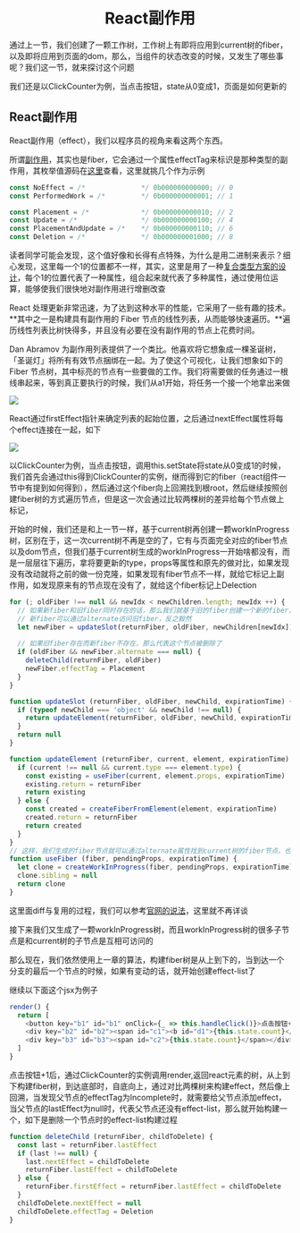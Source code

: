 <h1 align="center"> React副作用 </h1>

通过上一节，我们创建了一颗工作树，工作树上有即将应用到current树的fiber，以及即将应用到页面的dom，那么，当组件的状态改变的时候，又发生了哪些事呢？我们这一节，就来探讨这个问题

我们还是以ClickCounter为例，当点击按钮，state从0变成1，页面是如何更新的

## React副作用

React副作用（effect），我们以程序员的视角来看这两个东西。

所谓[副作用](https://zh-hans.reactjs.org/docs/hooks-overview.html#effect-hook)，其实也是fiber，它会通过一个属性effectTag来标识是那种类型的副作用，其枚举值源码在[这里](https://github.com/facebook/react/blob/504576306461a5ff339dc99691842f0f35a8bf4c/packages/shared/ReactSideEffectTags.js)查看，这里就挑几个作为示例

```js
const NoEffect = /*              */ 0b000000000000;	// 0
const PerformedWork = /*         */ 0b000000000001; // 1

const Placement = /*             */ 0b000000000010; // 2
const Update = /*                */ 0b000000000100; // 4
const PlacementAndUpdate = /*    */ 0b000000000110; // 6
const Deletion = /*              */ 0b000000001000; // 8
```

读者同学可能会发现，这个值好像和长得有点特殊，为什么是用二进制来表示？细心发现，这里每一个1的位置都不一样，其实，这里是用了一种[复合类型方案的设计](https://segmentfault.com/a/1190000016284033)，每个1的位置代表了一种属性，组合起来就代表了多种属性，通过使用位运算，能够使我们很快地对副作用进行增删改查

React 处理更新非常迅速，为了达到这种水平的性能，它采用了一些有趣的技术。**其中之一是构建具有副作用的 Fiber 节点的线性列表，从而能够快速遍历。**遍历线性列表比树快得多，并且没有必要在没有副作用的节点上花费时间。

Dan Abramov 为副作用列表提供了一个类比。他喜欢将它想象成一棵圣诞树，「圣诞灯」将所有有效节点捆绑在一起。为了使这个可视化，让我们想象如下的 Fiber 节点树，其中标亮的节点有一些要做的工作。我们将需要做的任务通过一根线串起来，等到真正要执行的时候，我们从a1开始，将任务一个接一个地拿出来做

![](../assets/patchEffect.png)

React通过firstEffect指针来确定列表的起始位置，之后通过nextEffect属性将每个effect连接在一起，如下

![](../assets/effect-list.png)



以ClickCounter为例，当点击按钮，调用this.setState将state从0变成1的时候，我们首先会通过this得到ClickCounter的实例，继而得到它的fiber（react组件一节中有提到如何得到），然后通过这个fiber向上回溯找到根root，然后继续按照创建fiber树的方式遍历节点，但是这一次会通过比较两棵树的差异给每个节点做上标记，

开始的时候，我们还是和上一节一样，基于current树再创建一颗workInProgress树，区别在于，这一次current树不再是空的了，它有与页面完全对应的fiber节点以及dom节点，但我们基于current树生成的workInProgress一开始啥都没有，而是一层层往下遍历，拿将要更新的type，props等属性和原先的做对比，如果发现没有改动就将之前的做一份克隆，如果发现有fiber节点不一样，就给它标记上副作用，如发现原来有的节点现在没有了，就给这个fiber标记上Delection

```js
for (; oldFiber !== null && newIdx < newChildren.length; newIdx ++) {
  // 如果新fiber和旧fiber同时存在的话，那么我们就基于旧的fiber创建一个新的fiber，创建之后这两个fiber也互相连接了起来
  // 新fiber可以通过alternate访问旧fiber，反之毅然
  let newFiber = updateSlot(returnFiber, oldFiber, newChildren[newIdx])
  
  // 如果旧fiber存在而新fiber不存在，那么代表这个节点被删除了
  if (oldFiber && newFiber.alternate === null) {
    deleteChild(returnFiber, oldFiber)
    newFiber.effectTag = Placement
  }
}

function updateSlot (returnFiber, oldFiber, newChild, expirationTime) {
  if (typeof newChild === 'object' && newChild !== null) {
    return updateElement(returnFiber, oldFiber, newChild, expirationTime)
  }
  return null
}

function updateElement (returnFiber, current, element, expirationTime) {
  if (current !== null && current.type === element.type) {
    const existing = useFiber(current, element.props, expirationTime)
    existing.return = returnFiber
    return existing
  } else {
    const created = createFiberFromElement(element, expirationTime)
    created.return = returnFiber
    return created
  } 
}
// 这样，我们生成的fiber节点就可以通过alternate属性找到current树的fiber节点，也方便后续做对比更新
function useFiber (fiber, pendingProps, expirationTime) {
  let clone = createWorkInProgress(fiber, pendingProps, expirationTime)
  clone.sibling = null
  return clone
}
```

这里面diff与复用的过程，我们可以参考[官网的说法](https://zh-hans.reactjs.org/docs/reconciliation.html#the-diffing-algorithm)，这里就不再详谈

接下来我们又生成了一颗workInProgress树，而且workInProgress树的很多子节点是和current树的子节点是互相可访问的

那么现在，我们依然使用上一章的算法，构建fiber树是从上到下的，当到达一个分支的最后一个节点的时候，如果有变动的话，就开始创建effect-list了

继续以下面这个jsx为例子

```js
render() {
  return [
    <button key="b1" id="b1" onClick={_ => this.handleClick()}>点击按钮+1</button>,
    <div key="b2" id="b2"><span id="c1"><b id="d1">{this.state.count}</b></span></div>,
    <div key="b3" id="b3"><span id="c2">{this.state.count}</span></div>
  ]
}
```

点击按钮+1后，通过ClickCounter的实例调用render,返回react元素的树，从上到下构建fiber树，到达底部时，自底向上，通过对比两棵树来构建effect，然后像上回溯，当发现父节点的effectTag为Incomplete时，就需要给父节点添加effect，当父节点的lastEffect为null时，代表父节点还没有effect-list，那么就开始构建一个，如下是删除一个节点时的effect-list构建过程

```js
function deleteChild (returnFiber, childToDelete) {
  const last = returnFiber.lastEffect
  if (last !== null) {
    last.nextEffect = childToDelete
    returnFiber.lastEffect = childToDelete
  } else {
    returnFiber.firstEffect = returnFiber.lastEffect = childToDelete
  }
  childToDelete.nextEffect = null
  childToDelete.effectTag = Deletion
}
```

